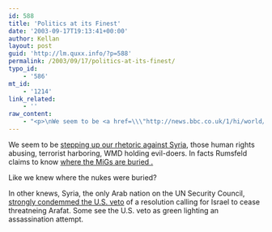 ```yaml
---
id: 588
title: 'Politics at its Finest'
date: '2003-09-17T19:13:41+00:00'
author: Kellan
layout: post
guid: 'http://lm.quxx.info/?p=588'
permalink: /2003/09/17/politics-at-its-finest/
typo_id:
    - '586'
mt_id:
    - '1214'
link_related:
    - ''
raw_content:
    - "<p>\nWe seem to be <a href=\\\"http://news.bbc.co.uk/1/hi/world/middle_east/3115094.stm\\\">stepping up our rhetoric against Syria</a>, those human rights abusing, terrorist harboring, WMD holding evil-doers.  In facts Rumsfeld claims to know <a href=\\\"http://washingtontimes.com/upi-breaking/20030917-083114-4872r.htm\\\">where the MiGs are buried .</a>\n</p>\n<p>\nLike we knew where the nukes were buried?\n</p>\n<p>\nIn other knews, Syria, the only Arab nation on the UN Security Council,  <a href=\\\"http://www.guardian.co.uk/worldlatest/story/0,1280,-3159286,00.html\\\">strongly condemmed the U.S. veto</a> of a resolution calling for Israel to cease threatneing Arafat.  Some see the U.S. veto as green lighting an assassination attempt.\n</p>"
---
```


We seem to be [stepping up our rhetoric against Syria](http://news.bbc.co.uk/1/hi/world/middle_east/3115094.stm), those human rights abusing, terrorist harboring, WMD holding evil-doers. In facts Rumsfeld claims to know [where the MiGs are buried .](http://washingtontimes.com/upi-breaking/20030917-083114-4872r.htm)

Like we knew where the nukes were buried?

In other knews, Syria, the only Arab nation on the UN Security Council, [strongly condemmed the U.S. veto](http://www.guardian.co.uk/worldlatest/story/0,1280,-3159286,00.html) of a resolution calling for Israel to cease threatneing Arafat. Some see the U.S. veto as green lighting an assassination attempt.